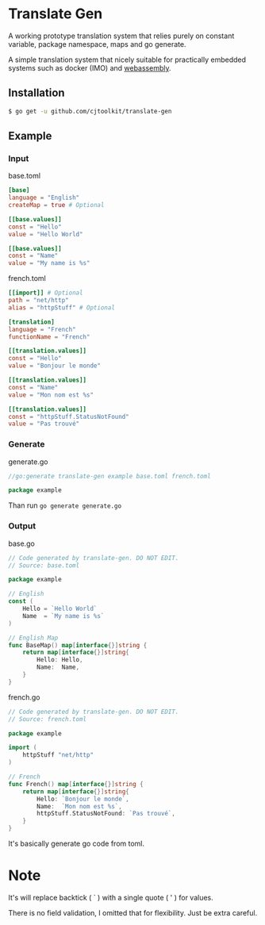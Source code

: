 # Translate Gen

A working prototype translation system that relies purely on constant variable,
package namespace, maps and go generate.

A simple translation system that nicely suitable for practically embedded systems such as
docker (IMO) and [webassembly](https://webassembly.org/).

## Installation

```sh
$ go get -u github.com/cjtoolkit/translate-gen
```

## Example

### Input

base.toml
```toml
[base]
language = "English"
createMap = true # Optional

[[base.values]]
const = "Hello"
value = "Hello World"

[[base.values]]
const = "Name"
value = "My name is %s"
```

french.toml
```toml
[[import]] # Optional
path = "net/http"
alias = "httpStuff" # Optional

[translation]
language = "French"
functionName = "French"

[[translation.values]]
const = "Hello"
value = "Bonjour le monde"

[[translation.values]]
const = "Name"
value = "Mon nom est %s"

[[translation.values]]
const = "httpStuff.StatusNotFound"
value = "Pas trouvé"
```

### Generate

generate.go
```go
//go:generate translate-gen example base.toml french.toml

package example
```

Than run `go generate generate.go`

### Output

base.go
```go
// Code generated by translate-gen. DO NOT EDIT.
// Source: base.toml

package example

// English
const (
	Hello = `Hello World`
	Name  = `My name is %s`
)

// English Map
func BaseMap() map[interface{}]string {
	return map[interface{}]string{
		Hello: Hello,
		Name:  Name,
	}
}
```

french.go
```go
// Code generated by translate-gen. DO NOT EDIT.
// Source: french.toml

package example

import (
	httpStuff "net/http"
)

// French
func French() map[interface{}]string {
	return map[interface{}]string{
		Hello: `Bonjour le monde`,
		Name:  `Mon nom est %s`,
		httpStuff.StatusNotFound: `Pas trouvé`,
	}
}
```

It's basically generate go code from toml.

# Note

It's will replace backtick ( ` ) with a single quote ( ' ) for values.

There is no field validation, I omitted that for flexibility. Just be extra careful.